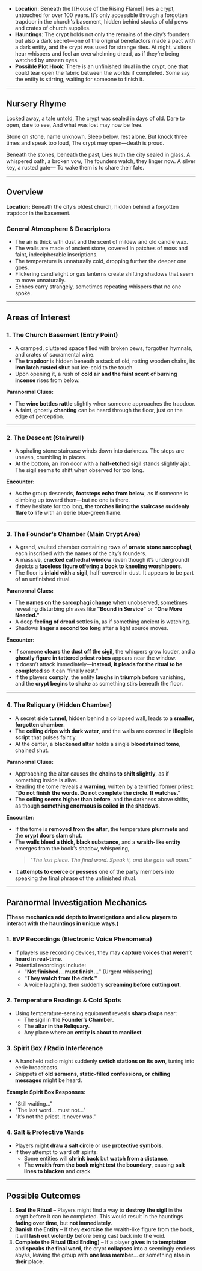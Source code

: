 - **Location**: Beneath the [[House of the Rising Flame]] lies a crypt, untouched for over 100 years. It’s only accessible through a forgotten trapdoor in the church's basement, hidden behind stacks of old pews and crates of church supplies.
- **Hauntings**: The crypt holds not only the remains of the city’s founders but also a dark secret—one of the original benefactors made a pact with a dark entity, and the crypt was used for strange rites. At night, visitors hear whispers and feel an overwhelming dread, as if they’re being watched by unseen eyes.
- **Possible Plot Hook**: There is an unfinished ritual in the crypt, one that could tear open the fabric between the worlds if completed. Some say the entity is stirring, waiting for someone to finish it.

---

## Nursery Rhyme
Locked away, a tale untold,
The crypt was sealed in days of old.
Dare to open, dare to see,
And what was lost may now be free.

Stone on stone, name unknown,
Sleep below, rest alone.
But knock three times and speak too loud,
The crypt may open—death is proud.

Beneath the stones, beneath the past,
Lies truth the city sealed in glass.
A whispered oath, a broken vow,
The founders watch, they linger now.
A silver key, a rusted gate—
To wake them is to share their fate.

---

## Overview
**Location:** Beneath the city’s oldest church, hidden behind a forgotten trapdoor in the basement.

### **General Atmosphere & Descriptors**

- The air is thick with dust and the scent of mildew and old candle wax.
- The walls are made of ancient stone, covered in patches of moss and faint, indecipherable inscriptions.
- The temperature is unnaturally cold, dropping further the deeper one goes.
- Flickering candlelight or gas lanterns create shifting shadows that seem to move unnaturally.
- Echoes carry strangely, sometimes repeating whispers that no one spoke.

---

## **Areas of Interest**

### **1. The Church Basement (Entry Point)**

- A cramped, cluttered space filled with broken pews, forgotten hymnals, and crates of sacramental wine.
- The **trapdoor** is hidden beneath a stack of old, rotting wooden chairs, its **iron latch rusted shut** but ice-cold to the touch.
- Upon opening it, a rush of **cold air and the faint scent of burning incense** rises from below.

**Paranormal Clues:**
- The **wine bottles rattle** slightly when someone approaches the trapdoor.
- A faint, ghostly **chanting** can be heard through the floor, just on the edge of perception.

---

### **2. The Descent (Stairwell)**

- A spiraling stone staircase winds down into darkness. The steps are uneven, crumbling in places.
- At the bottom, an iron door with a **half-etched sigil** stands slightly ajar. The sigil seems to shift when observed for too long.

**Encounter:**
- As the group descends, **footsteps echo from below**, as if someone is climbing up toward them—but no one is there.
- If they hesitate for too long, **the torches lining the staircase suddenly flare to life** with an eerie blue-green flame.

---

### **3. The Founder’s Chamber (Main Crypt Area)**

- A grand, vaulted chamber containing rows of **ornate stone sarcophagi**, each inscribed with the names of the city’s founders.
- A massive, **cracked cathedral window** (even though it’s underground) depicts a **faceless figure offering a book to kneeling worshippers**.
- The floor is **inlaid with a sigil**, half-covered in dust. It appears to be part of an unfinished ritual.

**Paranormal Clues:**
- The **names on the sarcophagi change** when unobserved, sometimes revealing disturbing phrases like **"Bound in Service"** or **"One More Needed."**
- A deep **feeling of dread** settles in, as if something ancient is watching.
- Shadows **linger a second too long** after a light source moves.

**Encounter:**
- If someone **clears the dust off the sigil**, the whispers grow louder, and a **ghostly figure in tattered priest robes** appears near the window.
- It doesn’t attack immediately—**instead, it pleads for the ritual to be completed** so it can "finally rest."
- If the players **comply**, the entity **laughs in triumph** before vanishing, and the **crypt begins to shake** as something stirs beneath the floor.

---

### **4. The Reliquary (Hidden Chamber)**

- A secret **side tunnel**, hidden behind a collapsed wall, leads to a **smaller, forgotten chamber**.
- The **ceiling drips with dark water**, and the walls are covered in **illegible script** that pulses faintly.
- At the center, a **blackened altar** holds a single **bloodstained tome**, chained shut.

**Paranormal Clues:**
- Approaching the altar causes the **chains to shift slightly**, as if something inside is alive.
- Reading the tome reveals a **warning**, written by a terrified former priest: **"Do not finish the words. Do not complete the circle. It watches."**
- The **ceiling seems higher than before**, and the darkness above shifts, as though **something enormous is coiled in the shadows**.

**Encounter:**
- If the tome is **removed from the altar**, the temperature **plummets** and the **crypt doors slam shut**.
- The **walls bleed a thick, black substance**, and a **wraith-like entity** emerges from the book’s shadow, whispering,
    > _"The last piece. The final word. Speak it, and the gate will open."_
- It **attempts to coerce or possess** one of the party members into speaking the final phrase of the unfinished ritual.

---

## **Paranormal Investigation Mechanics**

**(These mechanics add depth to investigations and allow players to interact with the hauntings in unique ways.)**

### **1. EVP Recordings (Electronic Voice Phenomena)**
- If players use recording devices, they may **capture voices that weren’t heard in real-time**.
- Potential recordings include:
    - **"Not finished… must finish…**" (Urgent whispering)
    - **"They watch from the dark."**
    - A voice laughing, then suddenly **screaming before cutting out**.

### **2. Temperature Readings & Cold Spots**
- Using temperature-sensing equipment reveals **sharp drops** near:
    - The sigil in the **Founder’s Chamber**.
    - The **altar in the Reliquary**.
    - Any place where an **entity is about to manifest**.

### **3. Spirit Box / Radio Interference**
- A handheld radio might suddenly **switch stations on its own**, tuning into eerie broadcasts.
- Snippets of **old sermons, static-filled confessions, or chilling messages** might be heard.

**Example Spirit Box Responses:**
- "Still waiting…"
- "The last word… must not…"
- "It’s not the priest. It never was."

### **4. Salt & Protective Wards**
- Players might **draw a salt circle** or use **protective symbols**.
- If they attempt to ward off spirits:
    - Some entities will **shrink back** but **watch from a distance**.
    - The **wraith from the book might test the boundary**, causing **salt lines to blacken** and crack.

---

## **Possible Outcomes**

1. **Seal the Ritual** – Players might find a way to **destroy the sigil** in the crypt before it can be completed. This would result in the hauntings **fading over time**, but **not immediately**.
2. **Banish the Entity** – If they **exorcise** the wraith-like figure from the book, it will **lash out violently** before being cast back into the void.
3. **Complete the Ritual (Bad Ending)** – If a player **gives in to temptation** and **speaks the final word**, the crypt **collapses** into a seemingly endless abyss, leaving the group with **one less member**… or something **else in their place**.